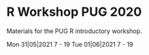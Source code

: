 # R Workshop PUG 2020
Materials for the PUG R introductory workshop.

Mon 31|05|2021  7 - 19
Tue 01|06|2021  7 - 19
